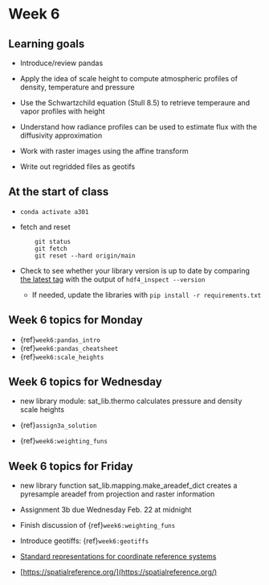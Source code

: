 # Week 6

## Learning goals

* Introduce/review pandas

* Apply the idea of scale height to compute atmospheric profiles of density, temperature and pressure

* Use the Schwartzchild equation (Stull 8.5) to retrieve temperaure and vapor profiles with height

* Understand how radiance profiles can be used to estimate flux with the diffusivity approximation

* Work with raster images using the affine transform

* Write out regridded files as geotifs

## At the start of class

* `conda activate a301`

* fetch and reset

          git status
          git fetch
          git reset --hard origin/main
          

* Check to see whether your library version is up to date by comparing [the latest tag](https://github.com/phaustin/a301_students_eoas/tags) with the output of `hdf4_inspect --version`

  * If needed, update the libraries with `pip install -r requirements.txt`

## Week 6 topics for Monday

* {ref}`week6:pandas_intro`
* {ref}`week6:pandas_cheatsheet`
* {ref}`week6:scale_heights`

## Week 6 topics for Wednesday

* new library module: sat_lib.thermo calculates pressure and density scale heights

* {ref}`assign3a_solution`
* {ref}`week6:weighting_funs`

## Week 6 topics for Friday

* new library function sat_lib.mapping.make_areadef_dict creates a pyresample areadef
  from projection and raster information

* Assignment 3b due Wednesday Feb. 22 at midnight
* Finish discussion of {ref}`week6:weighting_funs`
* Introduce geotiffs: {ref}`week6:geotiffs`
* [Standard representations for coordinate reference systems](https://www.earthdatascience.org/courses/use-data-open-source-python/intro-vector-data-python/spatial-data-vector-shapefiles/epsg-proj4-coordinate-reference-system-formats-python/)
* [https://spatialreference.org/](https://spatialreference.org/)

